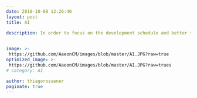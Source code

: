 ```yaml
---
date: 2018-10-08 12:26:40
layout: post
title: AI

description: In order to focus on the development schedule and better system software quality, and introduce automation in the development process, we will provide "continuous integration, continuous deployment, continuous delivery" automation services to improve the quality of project development and achieve goals more quickly.

 
image: >-
 https://github.com/AaeonCM/images/blob/master/AI.JPG?raw=true
optimized_image: >-
 https://github.com/AaeonCM/images/blob/master/AI.JPG?raw=trues
# category: AI

author: thiagorossener
paginate: true
---
```



<!-- - **Type:** `Function` -->


<!-- <div class="Alert Alert--nuxt-green">

<b>Info:</b> Please visit the [async data guide](/guide/async-data) as well!

</div> -->


<div class="Alert Alert--nuxt-green">


<div class="Alert Alert--nuxt-green">



<div class="Alert Alert--nuxt-green">




<!-- The result from asyncData will be **merged** with data.

```js
export default {
  data () {
    return { project: 'default' }
  },
  asyncData (context) {
    return { project: 'nuxt' }
  }
}
``` -->
<!-- 
<div class="Alert Alert--orange">

<b>Warning:</b> You **don't** have access to the component instance through `this` inside `asyncData` because it is called **before initiating** the component.

</div> -->